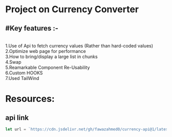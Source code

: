 <h1>Project on Currency Converter</h1>

<h2>#Key features :-</h2>
<br>1.Use of Api to fetch currency values (Rather than hard-coded values)
<br>2.Optimize web page for performance 
<br>3.How to bring/display a large list in chunks
<br>4.Swap
<br>5.Reamarkable Component Re-Usability
<br>6.Custom HOOKS
<br>7.Used TailWind


# Resources: 

## api link

```javascript
let url = `https://cdn.jsdelivr.net/gh/fawazahmed0/currency-api@1/latest/currencies/${currency}.json`

```

